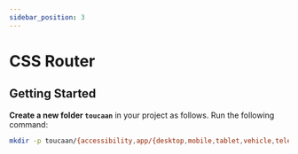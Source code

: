 ```yaml
---
sidebar_position: 3
---
```


# CSS Router



## Getting Started

**Create a new folder `toucaan`** in your project as follows. Run the following command:

```bash
mkdir -p toucaan/{accessibility,app/{desktop,mobile,tablet,vehicle,television,watch},env/{helpers,tags},palette,router,typography,utils}

```
